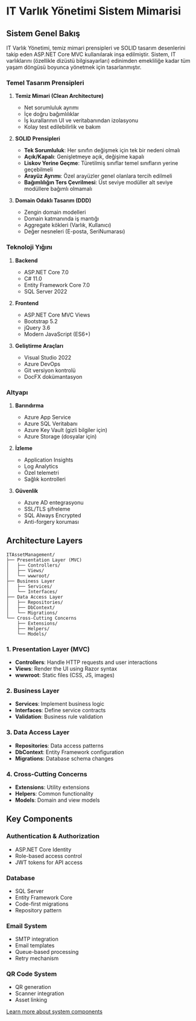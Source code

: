 # IT Varlık Yönetimi Sistem Mimarisi

## Sistem Genel Bakış

IT Varlık Yönetimi, temiz mimari prensipleri ve SOLID tasarım desenlerini takip eden ASP.NET Core MVC kullanılarak inşa edilmiştir. Sistem, IT varlıklarını (özellikle dizüstü bilgisayarları) edinimden emekliliğe kadar tüm yaşam döngüsü boyunca yönetmek için tasarlanmıştır.

### Temel Tasarım Prensipleri

1. **Temiz Mimari (Clean Architecture)**
   - Net sorumluluk ayrımı
   - İçe doğru bağımlılıklar
   - İş kurallarının UI ve veritabanından izolasyonu
   - Kolay test edilebilirlik ve bakım

2. **SOLID Prensipleri**
   - **Tek Sorumluluk**: Her sınıfın değişmek için tek bir nedeni olmalı
   - **Açık/Kapalı**: Genişletmeye açık, değişime kapalı
   - **Liskov Yerine Geçme**: Türetilmiş sınıflar temel sınıfların yerine geçebilmeli
   - **Arayüz Ayrımı**: Özel arayüzler genel olanlara tercih edilmeli
   - **Bağımlılığın Ters Çevrilmesi**: Üst seviye modüller alt seviye modüllere bağımlı olmamalı

3. **Domain Odaklı Tasarım (DDD)**
   - Zengin domain modelleri
   - Domain katmanında iş mantığı
   - Aggregate kökleri (Varlık, Kullanıcı)
   - Değer nesneleri (E-posta, SeriNumarası)

### Teknoloji Yığını

1. **Backend**
   - ASP.NET Core 7.0
   - C# 11.0
   - Entity Framework Core 7.0
   - SQL Server 2022

2. **Frontend**
   - ASP.NET Core MVC Views
   - Bootstrap 5.2
   - jQuery 3.6
   - Modern JavaScript (ES6+)

3. **Geliştirme Araçları**
   - Visual Studio 2022
   - Azure DevOps
   - Git versiyon kontrolü
   - DocFX dokümantasyon

### Altyapı

1. **Barındırma**
   - Azure App Service
   - Azure SQL Veritabanı
   - Azure Key Vault (gizli bilgiler için)
   - Azure Storage (dosyalar için)

2. **İzleme**
   - Application Insights
   - Log Analytics
   - Özel telemetri
   - Sağlık kontrolleri

3. **Güvenlik**
   - Azure AD entegrasyonu
   - SSL/TLS şifreleme
   - SQL Always Encrypted
   - Anti-forgery koruması

## Architecture Layers

```
ITAssetManagement/
├── Presentation Layer (MVC)
│   ├── Controllers/
│   ├── Views/
│   └── wwwroot/
├── Business Layer
│   ├── Services/
│   └── Interfaces/
├── Data Access Layer
│   ├── Repositories/
│   ├── DbContext/
│   └── Migrations/
└── Cross-Cutting Concerns
    ├── Extensions/
    ├── Helpers/
    └── Models/
```

### 1. Presentation Layer (MVC)
- **Controllers**: Handle HTTP requests and user interactions
- **Views**: Render the UI using Razor syntax
- **wwwroot**: Static files (CSS, JS, images)

### 2. Business Layer
- **Services**: Implement business logic
- **Interfaces**: Define service contracts
- **Validation**: Business rule validation

### 3. Data Access Layer
- **Repositories**: Data access patterns
- **DbContext**: Entity Framework configuration
- **Migrations**: Database schema changes

### 4. Cross-Cutting Concerns
- **Extensions**: Utility extensions
- **Helpers**: Common functionality
- **Models**: Domain and view models

## Key Components

### Authentication & Authorization
- ASP.NET Core Identity
- Role-based access control
- JWT tokens for API access

### Database
- SQL Server
- Entity Framework Core
- Code-first migrations
- Repository pattern

### Email System
- SMTP integration
- Email templates
- Queue-based processing
- Retry mechanism

### QR Code System
- QR generation
- Scanner integration
- Asset linking

[Learn more about system components](components.md)
